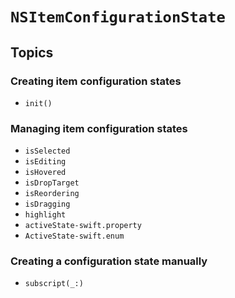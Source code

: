 # ``NSItemConfigurationState``

## Topics

### Creating item configuration states

- ``init()``

### Managing item configuration states

- ``isSelected``
- ``isEditing``
- ``isHovered``
- ``isDropTarget``
- ``isReordering``
- ``isDragging``
- ``highlight``
- ``activeState-swift.property``
- ``ActiveState-swift.enum``

### Creating a configuration state manually

- ``subscript(_:)``

